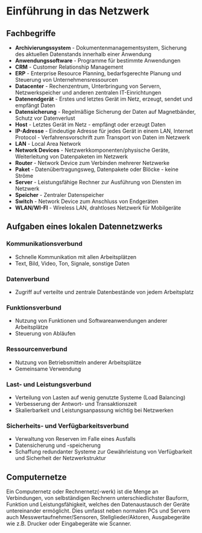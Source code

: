 # Einführung in das Netzwerk

## Fachbegriffe

- **Archivierungssystem** - Dokumentenmanagementsystem, Sicherung des aktuellen Datenstands innerhalb einer Anwendung
- **Anwendungssoftware** - Programme für bestimmte Anwendungen
- **CRM** - Customer Relationship Management
- **ERP** - Enterprise Resource Planning, bedarfsgerechte Planung und Steuerung von Unternehmensressourcen
- **Datacenter** - Rechenzentrum, Unterbringung von Servern, Netzwerkspeicher und anderen zentralen IT-Einrichtungen 
- **Datenendgerät** - Erstes und letztes Gerät im Netz, erzeugt, sendet und empfängt Daten
- **Datensicherung** - Regelmäßige Sicherung der Daten auf Magnetbänder, Schutz vor Datenverlust
- **Host** - Letztes Gerät im Netz - empfängt oder erzeugt Daten
- **IP-Adresse** - Eindeutige Adresse für jedes Gerät in einem LAN, Internet Protocol - Verfahrensvorschrift zum Transport von Daten im Netzwerk
- **LAN** - Local Area Network
- **Network Devices** - Netzwerkkomponenten/physische Geräte, Weiterleitung von Datenpaketen im Netzwerk
- **Router** - Network Device zum Verbinden mehrerer Netzwerke
- **Paket** - Datenübertragungsweg, Datenpakete oder Blöcke - keine Ströme
- **Server** - Leistungsfähige Rechner zur Ausführung von Diensten im Netzwerk
- **Speicher** - Zentraler Datenspeicher
- **Switch** - Network Device zum Anschluss von Endgeräten
- **WLAN/WI-FI** - Wireless LAN, drahtloses Netzwerk für Mobilgeräte

## Aufgaben eines lokalen Datennetzwerks

### Kommunikationsverbund

- Schnelle Kommunikation mit allen Arbeitsplätzen
- Text, Bild, Video, Ton, Signale, sonstige Daten

### Datenverbund

- Zugriff auf verteilte und zentrale Datenbestände von jedem Arbeitsplatz

### Funktionsverbund

- Nutzung von Funktionen und Softwareanwendungen anderer Arbeitsplätze
- Steuerung von Abläufen

### Ressourcenverbund

- Nutzung von Betriebsmitteln anderer Arbeitsplätze
- Gemeinsame Verwendung

### Last- und Leistungsverbund

- Verteilung von Lasten auf wenig genutzte Systeme (Load Balancing)
- Verbesserung der Antwort- und Transaktionszeit
- Skalierbarkeit und Leistungsanpassung wichtig bei Netzwerken

### Sicherheits- und Verfügbarkeitsverbund

- Verwaltung von Reserven im Falle eines Ausfalls
- Datensicherung und -speicherung
- Schaffung redundanter Systeme zur Gewährleistung von Verfügbarkeit und Sicherheit der Netzwerkstruktur


## Computernetze

Ein Computernetz oder Rechnernetz(-werk) ist die Menge an Verbindungen, von selbständigen Rechnern unterschiedlichster Bauform, Funktion und Leistungsfähigkeit, welches den Datenaustausch der Geräte untereinander ermöglicht. Dies umfasst neben normalen PCs und Servern auch Messwertaufnehmer/Sensoren, Stellglieder/Aktoren, Ausgabegeräte wie z.B. Drucker oder Eingabegeräte wie Scanner.
